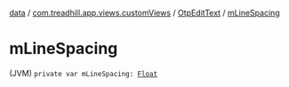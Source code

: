 [data](../../index.md) / [com.treadhill.app.views.customViews](../index.md) / [OtpEditText](index.md) / [mLineSpacing](./m-line-spacing.md)

# mLineSpacing

(JVM) `private var mLineSpacing: `[`Float`](https://kotlinlang.org/api/latest/jvm/stdlib/kotlin/-float/index.html)